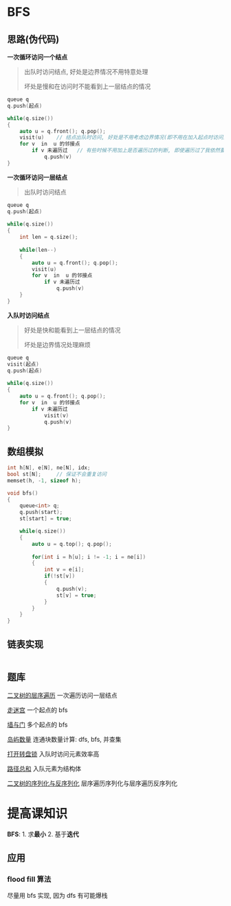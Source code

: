 # BFS

## 思路(伪代码)

**一次循环访问一个结点**

> 出队时访问结点, 好处是边界情况不用特意处理
>
> 坏处是慢和在访问时不能看到上一层结点的情况

```C++
queue q
q.push(起点)

while(q.size())
{
    auto u = q.front(); q.pop();
    visit(u)	// 结点出队时访问, 好处是不用考虑边界情况(即不用在加入起点时访问起点), 坏处是慢一点点和多遍历一层
    for v  in  u 的邻接点
        if v 未遍历过	// 有些时候不用加上是否遍历过的判断, 即使遍历过了我依然要再遍历一次
            q.push(v)
}
```

**一次循环访问一层结点**

> 出队时访问结点

```C++
queue q
q.push(起点)
    
while(q.size())
{
    int len = q.size();
    
    while(len--)
    {
        auto u = q.front(); q.pop();
        visit(u)
        for v  in  u 的邻接点
            if v 未遍历过
                q.push(v)
	}
}
```

**入队时访问结点**

> 好处是快和能看到上一层结点的情况
>
> 坏处是边界情况处理麻烦

```C++
queue q
visit(起点)
q.push(起点)
    
while(q.size())
{
    auto u = q.front(); q.pop();
    for v  in  u 的邻接点
        if v 未遍历过
            visit(v)
            q.push(v)
}
```





## 数组模拟

```C++
int h[N], e[N], ne[N], idx;
bool st[N];		// 保证不会重复访问
memset(h, -1, sizeof h);

void bfs()
{
    queue<int> q;
    q.push(start);
    st[start] = true;

    while(q.size())
    {
        auto u = q.top(); q.pop();
        
        for(int i = h[u]; i != -1; i = ne[i])
        {
            int v = e[i];
            if(!st[v])
            {
                q.push(v);
                st[v] = true;
            }
		}
	}
}
```

## 链表实现

```C++
```

## 题库

[二叉树的层序遍历](https://leetcode-cn.com/problems/binary-tree-level-order-traversal/)	一次遍历访问一层结点

[走迷宫](https://www.acwing.com/problem/content/846/)	一个起点的 bfs

[墙与门](https://leetcode-cn.com/problems/walls-and-gates/)	多个起点的 bfs

[岛屿数量](https://leetcode-cn.com/problems/number-of-islands/)	连通块数量计算: dfs, bfs, 并查集

[打开转盘锁](https://leetcode-cn.com/problems/open-the-lock/)	入队时访问元素效率高

[路径总和](https://leetcode-cn.com/problems/path-sum/)	入队元素为结构体

[二叉树的序列化与反序列化](https://leetcode.cn/problems/serialize-and-deserialize-binary-tree/)	层序遍历序列化与层序遍历反序列化

# 提高课知识

**BFS**: 1. 求**最小**  2. 基于**迭代**

## 应用

### flood fill 算法

尽量用 bfs 实现, 因为 dfs 有可能爆栈
